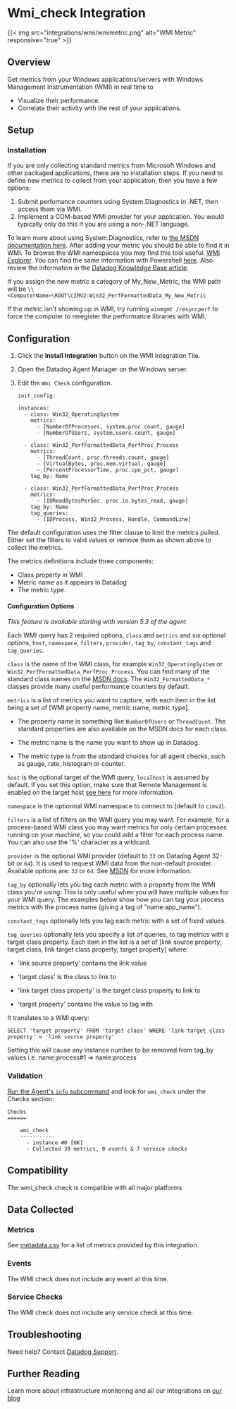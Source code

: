 # Wmi_check Integration
{{< img src="integrations/wmi/wmimetric.png" alt="WMI Metric" responsive="true" >}}
## Overview

Get metrics from your Windows applications/servers with Windows Management Instrumentation (WMI) in real time to

* Visualize their performance.
* Correlate their activity with the rest of your applications.

## Setup
### Installation

If you are only collecting standard metrics from Microsoft Windows and other packaged applications, there are no installation steps. If you need to define new metrics to collect from your application, then you have a few options:

1.  Submit perfomance counters using System.Diagnostics in .NET, then access them via WMI.
2.  Implement a COM-based WMI provider for your application. You would typically only do this if you are using a non-.NET language.

To learn more about using System.Diagnostics, refer to [the MSDN documentation here](https://msdn.microsoft.com/en-us/library/system.diagnostics.performancecounter(v=vs.110).aspx). After adding your metric you should be able to find it in WMI. To browse the WMI namespaces you may find this tool useful: [WMI Explorer](https://wmie.codeplex.com/). You can find the same information with Powershell [here](https://msdn.microsoft.com/en-us/powershell/scripting/getting-started/cookbooks/getting-wmi-objects--get-wmiobject-). Also review the information in the [Datadog Knowledge Base article](/faq/how-to-retrieve-wmi-metrics).

If you assign the new metric a category of My_New_Metric, the WMI path will be
`\\<ComputerName>\ROOT\CIMV2:Win32_PerfFormattedData_My_New_Metric`

If the metric isn't showing up in WMI, try running `winmgmt /resyncperf` to force the computer to reregister the performance libraries with WMI.


## Configuration

1.  Click the **Install Integration** button on the WMI Integration Tile.
2.  Open the Datadog Agent Manager on the Windows server.
3.  Edit the `Wmi Check` configuration.

        init_config:

        instances:
          - class: Win32_OperatingSystem
            metrics:
              - [NumberOfProcesses, system.proc.count, gauge]
              - [NumberOfUsers, system.users.count, gauge]

          - class: Win32_PerfFormattedData_PerfProc_Process
            metrics:
              - [ThreadCount, proc.threads.count, gauge]
              - [VirtualBytes, proc.mem.virtual, gauge]
              - [PercentProcessorTime, proc.cpu_pct, gauge]
            tag_by: Name

          - class: Win32_PerfFormattedData_PerfProc_Process
            metrics:
              - [IOReadBytesPerSec, proc.io.bytes_read, gauge]
            tag_by: Name
            tag_queries:
              - [IDProcess, Win32_Process, Handle, CommandLine]

<div class="alert alert-info">
The default configuration uses the filter clause to limit the metrics pulled. Either set the filters to valid values or remove them as shown above to collect the metrics.
</div>

The metrics definitions include three components: 

* Class property in WMI
* Metric name as it appears in Datadog
* The metric type.

#### Configuration Options
*This feature is available starting with version 5.3 of the agent*

Each WMI query has 2 required options, `class` and `metrics` and six optional options, `host`, `namespace`, `filters`, `provider`, `tag_by`, `constant_tags` and `tag_queries`.

`class` is the name of the WMI class, for example `Win32_OperatingSystem` or `Win32_PerfFormattedData_PerfProc_Process`. You can find many of the standard class names on the [MSDN docs](http://msdn.microsoft.com/en-us/library/windows/desktop/aa394084.aspx). The `Win32_FormattedData_*` classes provide many useful performance counters by default.

`metrics` is a list of metrics you want to capture, with each item in the
list being a set of \[WMI property name, metric name, metric type].

- The property name is something like `NumberOfUsers` or `ThreadCount`.
  The standard properties are also available on the MSDN docs for each
  class.

- The metric name is the name you want to show up in Datadog.

- The metric type is from the standard choices for all agent checks, such as gauge, rate, histogram or counter.

`host` is the optional target of the WMI query, `localhost` is assumed by default. If you set this option, make sure that Remote Management is enabled on the target host [see here](https://technet.microsoft.com/en-us/library/Hh921475.aspx) for more information.

`namespace` is the optionnal WMI namespace to connect to (default to `cimv2`).

`filters` is a list of filters on the WMI query you may want. For example, for a process-based WMI class you may want metrics for only certain processes running on your machine, so you could add a filter for each process name. You can also use the '%' character as a wildcard.

`provider` is the optional WMI provider (default to `32` on Datadog Agent 32-bit or `64`). It is used to request WMI data from the non-default provider. Available options are: `32` or `64`.
See [MSDN](https://msdn.microsoft.com/en-us/library/aa393067.aspx) for more information.

`tag_by` optionally lets you tag each metric with a property from the WMI class you're using. This is only useful when you will have multiple values for your WMI query. The examples below show how you can tag your process metrics with the process name (giving a tag of "name:app_name").

`constant_tags` optionally lets you tag each metric with a set of fixed values.

`tag_queries` optionally lets you specify a list of queries, to tag metrics with a target class property. Each item in the list is a set of \[link source property, target class, link target class property, target property] where:

- 'link source property' contains the link value

- 'target class' is the class to link to

- 'link target class property' is the target class property to link to

- 'target property' contains the value to tag with

It translates to a WMI query:

    SELECT 'target property' FROM 'target class' WHERE 'link target class property' = 'link source property'

<div class="alert alert-info">
Setting this will cause any instance number to be removed from tag_by values i.e. name:process#1 => name:process
</div>

### Validation

[Run the Agent's `info` subcommand](https://help.datadoghq.com/hc/en-us/articles/203764635-Agent-Status-and-Information) and look for `wmi_check` under the Checks section:

    Checks
    ======

        wmi_check
        -----------
          - instance #0 [OK]
          - Collected 39 metrics, 0 events & 7 service checks

## Compatibility

The wmi_check check is compatible with all major platforms

## Data Collected
### Metrics
See [metadata.csv](https://github.com/DataDog/integrations-core/blob/master/wmi_check/metadata.csv) for a list of metrics provided by this integration.

### Events
The WMI check does not include any event at this time.

### Service Checks
The WMI check does not include any service check at this time.

## Troubleshooting
Need help? Contact [Datadog Support](http://docs.datadoghq.com/help/).

## Further Reading
Learn more about infrastructure monitoring and all our integrations on [our blog](https://www.datadoghq.com/blog/)